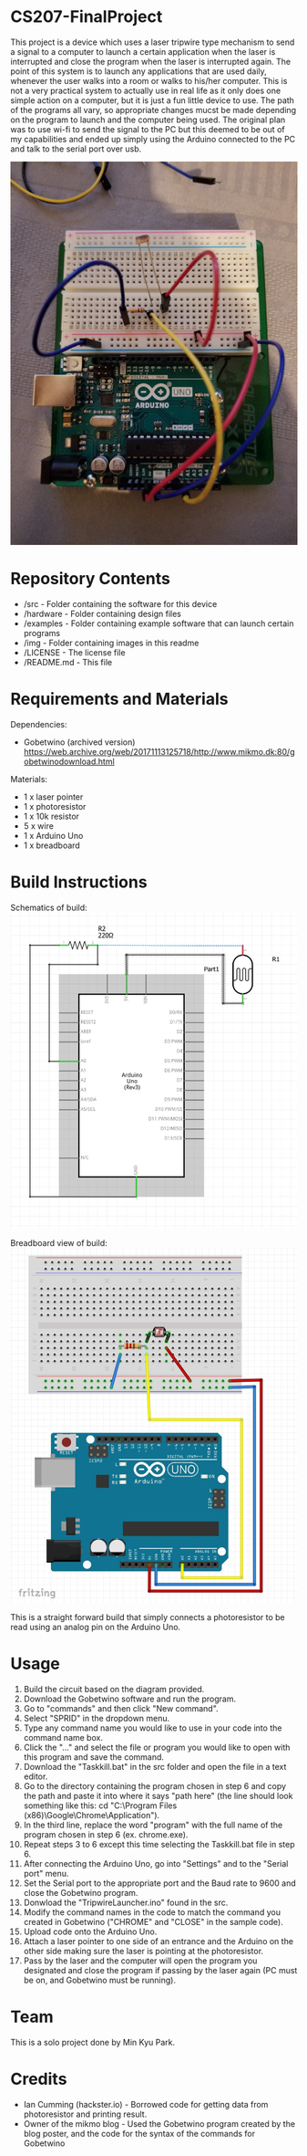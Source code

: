 # CS207-FinalProject

This project is a device which uses a laser tripwire type mechanism to send a signal to a computer to launch a certain application when the laser is interrupted and close the program when the laser is interrupted again. The point of this system is to launch any applications that are used daily, whenever the user walks into a room or walks to his/her computer. This is not a very practical system to actually use in real life as it only does one simple action on a computer, but it is just a fun little device to use. The path of the programs all vary, so appropriate changes mucst be made depending on the program to launch and the computer being used. The original plan was to use wi-fi to send the signal to the PC but this deemed to be out of my capabilities and ended up simply using the Arduino connected to the PC and talk to the serial port over usb.

![My image](https://github.com/ericpark617/CS207-FinalProject/blob/master/img/img.jpg)

# Repository Contents

* /src - Folder containing the software for this device
* /hardware - Folder containing design files
* /examples - Folder containing example software that can launch certain programs
* /img - Folder containing images in this readme
* /LICENSE - The license file
* /README.md - This file

# Requirements and Materials

Dependencies:
* Gobetwino (archived version) https://web.archive.org/web/20171113125718/http://www.mikmo.dk:80/gobetwinodownload.html

Materials:
* 1 x laser pointer
* 1 x photoresistor
* 1 x 10k resistor
* 5 x wire
* 1 x Arduino Uno
* 1 x breadboard

# Build Instructions

Schematics of build:
![My image](https://github.com/ericpark617/CS207-FinalProject/blob/master/img/schematic.JPG)

Breadboard view of build:
![My image](https://github.com/ericpark617/CS207-FinalProject/blob/master/img/breadboard.JPG)

This is a straight forward build that simply connects a photoresistor to be read using an analog pin on the Arduino Uno.

# Usage

1. Build the circuit based on the diagram provided.
2. Download the Gobetwino software and run the program.
3. Go to "commands" and then click "New command".
4. Select "SPRID" in the dropdown menu.
5. Type any command name you would like to use in your code into the command name box.
6. Click the "..." and select the file or program you would like to open with this program and save the command.
7. Download the "Taskkill.bat" in the src folder and open the file in a text editor.
8. Go to the directory containing the program chosen in step 6 and copy the path and paste it into where it says "path here" (the line should look something like this: cd "C:\Program Files (x86)\Google\Chrome\Application").
9. In the third line, replace the word "program" with the full name of the program chosen in step 6 (ex. chrome.exe).
10. Repeat steps 3 to 6 except this time selecting the Taskkill.bat file in step 6.
11. After connecting the Arduino Uno, go into "Settings" and to the "Serial port" menu.
12. Set the Serial port to the appropriate port and the Baud rate to 9600 and close the Gobetwino program.
13. Donwload the "TripwireLauncher.ino" found in the src.
14. Modify the command names in the code to match the command you created in Gobetwino ("CHROME" and "CLOSE" in the sample code).
15. Upload code onto the Arduino Uno.
16. Attach a laser pointer to one side of an entrance and the Arduino on the other side making sure the laser is pointing at the photoresistor.
17. Pass by the laser and the computer will open the program you designated and close the program if passing by the laser again (PC must be on, and Gobetwino must be running).

# Team

This is a solo project done by Min Kyu Park.

# Credits

* Ian Cumming (hackster.io) - Borrowed code for getting data from photoresistor and printing result.
* Owner of the mikmo blog - Used the Gobetwino program created by the blog poster, and the code for the syntax of the commands for Gobetwino
